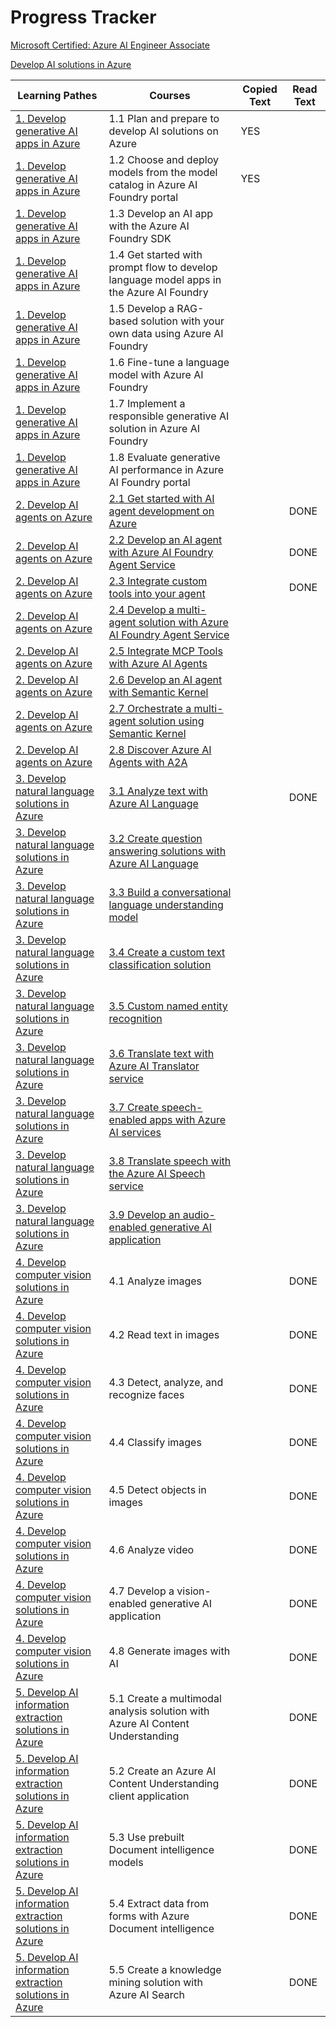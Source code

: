 # Progress Tracker

[Microsoft Certified: Azure AI Engineer Associate](https://learn.microsoft.com/en-us/credentials/certifications/azure-ai-engineer/?ns-enrollment-type=Collection&ns-enrollment-id=g7dnbr1m5gw5r2&practice-assessment-type=certification)

[Develop AI solutions in Azure](https://learn.microsoft.com/en-us/training/courses/ai-102t00)

| Learning Pathes | Courses | Copied Text | Read Text |
| -- | -- | -- | -- |
| [1. Develop generative AI apps in Azure](https://learn.microsoft.com/en-us/training/paths/create-custom-copilots-ai-studio/) | 1.1 Plan and prepare to develop AI solutions on Azure | YES |   |
| [1. Develop generative AI apps in Azure](https://learn.microsoft.com/en-us/training/paths/create-custom-copilots-ai-studio/) | 1.2 Choose and deploy models from the model catalog in Azure AI Foundry portal | YES |   |
| [1. Develop generative AI apps in Azure](https://learn.microsoft.com/en-us/training/paths/create-custom-copilots-ai-studio/) | 1.3 Develop an AI app with the Azure AI Foundry SDK |   |   |
| [1. Develop generative AI apps in Azure](https://learn.microsoft.com/en-us/training/paths/create-custom-copilots-ai-studio/) | 1.4 Get started with prompt flow to develop language model apps in the Azure AI Foundry |   |   |
| [1. Develop generative AI apps in Azure](https://learn.microsoft.com/en-us/training/paths/create-custom-copilots-ai-studio/) | 1.5 Develop a RAG-based solution with your own data using Azure AI Foundry |   |   |
| [1. Develop generative AI apps in Azure](https://learn.microsoft.com/en-us/training/paths/create-custom-copilots-ai-studio/) | 1.6 Fine-tune a language model with Azure AI Foundry |   |   |
| [1. Develop generative AI apps in Azure](https://learn.microsoft.com/en-us/training/paths/create-custom-copilots-ai-studio/) | 1.7 Implement a responsible generative AI solution in Azure AI Foundry |   |   |
| [1. Develop generative AI apps in Azure](https://learn.microsoft.com/en-us/training/paths/create-custom-copilots-ai-studio/) | 1.8 Evaluate generative AI performance in Azure AI Foundry portal |   |   |
| [2. Develop AI agents on Azure](https://learn.microsoft.com/en-us/training/paths/develop-ai-agents-on-azure/) | [2.1 Get started with AI agent development on Azure](https://learn.microsoft.com/en-us/training/modules/ai-agent-fundamentals/) |   |  DONE |
| [2. Develop AI agents on Azure](https://learn.microsoft.com/en-us/training/paths/develop-ai-agents-on-azure/) | [2.2 Develop an AI agent with Azure AI Foundry Agent Service](https://learn.microsoft.com/en-us/training/modules/develop-ai-agent-azure/) |   | DONE  |
| [2. Develop AI agents on Azure](https://learn.microsoft.com/en-us/training/paths/develop-ai-agents-on-azure/) | [2.3 Integrate custom tools into your agent](https://learn.microsoft.com/en-us/training/modules/build-agent-with-custom-tools/) |   |  DONE |
| [2. Develop AI agents on Azure](https://learn.microsoft.com/en-us/training/paths/develop-ai-agents-on-azure/) | [2.4 Develop a multi-agent solution with Azure AI Foundry Agent Service](https://learn.microsoft.com/en-us/training/modules/develop-multi-agent-azure-ai-foundry/) |   |   |
| [2. Develop AI agents on Azure](https://learn.microsoft.com/en-us/training/paths/develop-ai-agents-on-azure/) | [2.5 Integrate MCP Tools with Azure AI Agents](https://learn.microsoft.com/en-us/training/modules/connect-agent-to-mcp-tools/) |   |   |
| [2. Develop AI agents on Azure](https://learn.microsoft.com/en-us/training/paths/develop-ai-agents-on-azure/) | [2.6 Develop an AI agent with Semantic Kernel](https://learn.microsoft.com/en-us/training/modules/develop-ai-agent-with-semantic-kernel/) |   |   |
| [2. Develop AI agents on Azure](https://learn.microsoft.com/en-us/training/paths/develop-ai-agents-on-azure/) | [2.7 Orchestrate a multi-agent solution using Semantic Kernel](https://learn.microsoft.com/en-us/training/modules/orchestrate-semantic-kernel-multi-agent-solution/) |   |   |
| [2. Develop AI agents on Azure](https://learn.microsoft.com/en-us/training/paths/develop-ai-agents-on-azure/) | [2.8 Discover Azure AI Agents with A2A](https://learn.microsoft.com/en-us/training/modules/discover-agents-with-a2a/) |   |   |
| [3. Develop natural language solutions in Azure](https://learn.microsoft.com/en-us/training/paths/develop-language-solutions-azure-ai/) | [3.1 Analyze text with Azure AI Language](https://learn.microsoft.com/en-us/training/modules/analyze-text-ai-language/) |   |  DONE  |
| [3. Develop natural language solutions in Azure](https://learn.microsoft.com/en-us/training/paths/develop-language-solutions-azure-ai/) | [3.2 Create question answering solutions with Azure AI Language](https://learn.microsoft.com/en-us/training/modules/create-question-answer-solution-ai-language/) |   |   |
| [3. Develop natural language solutions in Azure](https://learn.microsoft.com/en-us/training/paths/develop-language-solutions-azure-ai/) | [3.3 Build a conversational language understanding model](https://learn.microsoft.com/en-us/training/modules/build-language-understanding-model/) |   |   |
| [3. Develop natural language solutions in Azure](https://learn.microsoft.com/en-us/training/paths/develop-language-solutions-azure-ai/) | [3.4 Create a custom text classification solution](https://learn.microsoft.com/en-us/training/modules/custom-text-classification/) |   |   |
| [3. Develop natural language solutions in Azure](https://learn.microsoft.com/en-us/training/paths/develop-language-solutions-azure-ai/) | [3.5 Custom named entity recognition](https://learn.microsoft.com/en-us/training/modules/custom-name-entity-recognition/) |   |   |
| [3. Develop natural language solutions in Azure](https://learn.microsoft.com/en-us/training/paths/develop-language-solutions-azure-ai/) | [3.6 Translate text with Azure AI Translator service](https://learn.microsoft.com/en-us/training/modules/translate-text-with-translator-service/) |   |   |
| [3. Develop natural language solutions in Azure](https://learn.microsoft.com/en-us/training/paths/develop-language-solutions-azure-ai/) | [3.7 Create speech-enabled apps with Azure AI services](https://learn.microsoft.com/en-us/training/modules/create-speech-enabled-apps/) |   |   |
| [3. Develop natural language solutions in Azure](https://learn.microsoft.com/en-us/training/paths/develop-language-solutions-azure-ai/) | [3.8 Translate speech with the Azure AI Speech service](https://learn.microsoft.com/en-us/training/modules/translate-speech-speech-service/) |   |   |
| [3. Develop natural language solutions in Azure](https://learn.microsoft.com/en-us/training/paths/develop-language-solutions-azure-ai/) | [3.9 Develop an audio-enabled generative AI application](https://learn.microsoft.com/en-us/training/modules/develop-generative-ai-audio-apps/) |   |   |
| [4. Develop computer vision solutions in Azure](https://learn.microsoft.com/en-us/training/paths/create-computer-vision-solutions-azure-ai/) | 4.1 Analyze images |   |  DONE |
| [4. Develop computer vision solutions in Azure](https://learn.microsoft.com/en-us/training/paths/create-computer-vision-solutions-azure-ai/) | 4.2 Read text in images |   | DONE  |
| [4. Develop computer vision solutions in Azure](https://learn.microsoft.com/en-us/training/paths/create-computer-vision-solutions-azure-ai/) | 4.3 Detect, analyze, and recognize faces |   |  DONE |
| [4. Develop computer vision solutions in Azure](https://learn.microsoft.com/en-us/training/paths/create-computer-vision-solutions-azure-ai/) | 4.4 Classify images |   |  DONE  |
| [4. Develop computer vision solutions in Azure](https://learn.microsoft.com/en-us/training/paths/create-computer-vision-solutions-azure-ai/) | 4.5 Detect objects in images |   |  DONE  |
| [4. Develop computer vision solutions in Azure](https://learn.microsoft.com/en-us/training/paths/create-computer-vision-solutions-azure-ai/) | 4.6 Analyze video |   |  DONE  |
| [4. Develop computer vision solutions in Azure](https://learn.microsoft.com/en-us/training/paths/create-computer-vision-solutions-azure-ai/) | 4.7 Develop a vision-enabled generative AI application |   |  DONE  |
| [4. Develop computer vision solutions in Azure](https://learn.microsoft.com/en-us/training/paths/create-computer-vision-solutions-azure-ai/) | 4.8 Generate images with AI |   | DONE  |
| [5. Develop AI information extraction solutions in Azure](https://learn.microsoft.com/en-us/training/paths/ai-extract-information/) | 5.1 Create a multimodal analysis solution with Azure AI Content Understanding |   |  DONE |
| [5. Develop AI information extraction solutions in Azure](https://learn.microsoft.com/en-us/training/paths/ai-extract-information/) | 5.2 Create an Azure AI Content Understanding client application |   | DONE  |
| [5. Develop AI information extraction solutions in Azure](https://learn.microsoft.com/en-us/training/paths/ai-extract-information/) | 5.3 Use prebuilt Document intelligence models |   |  DONE |
| [5. Develop AI information extraction solutions in Azure](https://learn.microsoft.com/en-us/training/paths/ai-extract-information/) | 5.4 Extract data from forms with Azure Document intelligence |   | DONE  |
| [5. Develop AI information extraction solutions in Azure](https://learn.microsoft.com/en-us/training/paths/ai-extract-information/) | 5.5 Create a knowledge mining solution with Azure AI Search |   | DONE  |

